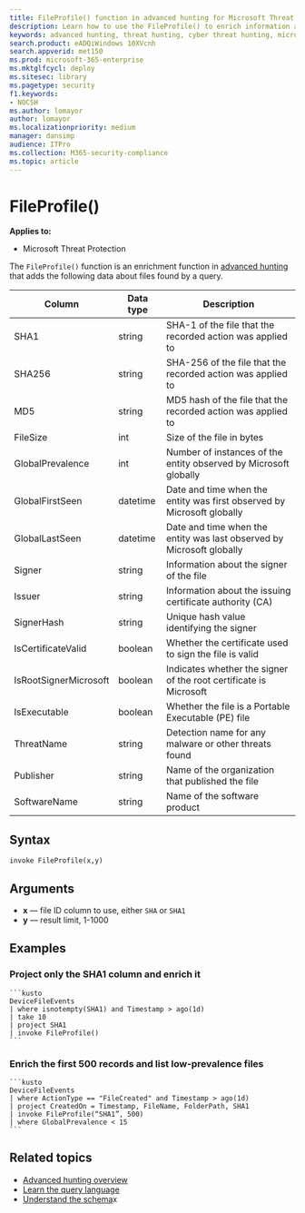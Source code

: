 ```yaml
---
title: FileProfile() function in advanced hunting for Microsoft Threat Protection
description: Learn how to use the FileProfile() to enrich information about files in your advanced hunting query results 
keywords: advanced hunting, threat hunting, cyber threat hunting, microsoft threat protection, microsoft 365, mtp, m365, search, query, telemetry, schema reference, kusto, FileProfile, file profile, function, enrichment
search.product: eADQiWindows 10XVcnh
search.appverid: met150
ms.prod: microsoft-365-enterprise
ms.mktglfcycl: deploy
ms.sitesec: library
ms.pagetype: security
f1.keywords:
- NOCSH
ms.author: lomayor
author: lomayor
ms.localizationpriority: medium
manager: dansimp
audience: ITPro
ms.collection: M365-security-compliance 
ms.topic: article
---
```


# FileProfile()

**Applies to:**
- Microsoft Threat Protection

The `FileProfile()` function is an enrichment function in [advanced hunting](advanced-hunting-overview.md) that adds the following data about files found by a query.

| Column | Data type | Description |
|------------|-------------|-------------|
| SHA1 | string | SHA-1 of the file that the recorded action was applied to |
| SHA256 | string | SHA-256 of the file that the recorded action was applied to |
| MD5 | string | MD5 hash of the file that the recorded action was applied to |
| FileSize | int | Size of the file in bytes |
| GlobalPrevalence | int | Number of instances of the entity observed by Microsoft globally |
| GlobalFirstSeen | datetime | Date and time when the entity was first observed by Microsoft globally |
| GlobalLastSeen | datetime | Date and time when the entity was last observed by Microsoft globally |
| Signer | string | Information about the signer of the file |
| Issuer | string | Information about the issuing certificate authority (CA) |
| SignerHash | string | Unique hash value identifying the signer |
| IsCertificateValid | boolean | Whether the certificate used to sign the file is valid |
| IsRootSignerMicrosoft | boolean | Indicates whether the signer of the root certificate is Microsoft |
| IsExecutable | boolean | Whether the file is a Portable Executable (PE) file |
| ThreatName | string | Detection name for any malware or other threats found |
| Publisher | string | Name of the organization that published the file |
| SoftwareName | string | Name of the software product |

## Syntax

```kusto
invoke FileProfile(x,y)
```

## Arguments

- **x** — file ID column to use, either `SHA` or `SHA1`
- **y** — result limit, 1-1000

## Examples

### Project only the SHA1 column and enrich it

    ```kusto
    DeviceFileEvents 
    | where isnotempty(SHA1) and Timestamp > ago(1d) 
    | take 10 
    | project SHA1 
    | invoke FileProfile() 
    ```

### Enrich the first 500 records and list low-prevalence files

    ```kusto
    DeviceFileEvents
    | where ActionType == "FileCreated" and Timestamp > ago(1d)
    | project CreatedOn = Timestamp, FileName, FolderPath, SHA1
    | invoke FileProfile(“SHA1”, 500) 
    | where GlobalPrevalence < 15
    ```

## Related topics
- [Advanced hunting overview](advanced-hunting-overview.md)
- [Learn the query language](advanced-hunting-query-language.md)
- [Understand the schema](advanced-hunting-schema-tables.md)x